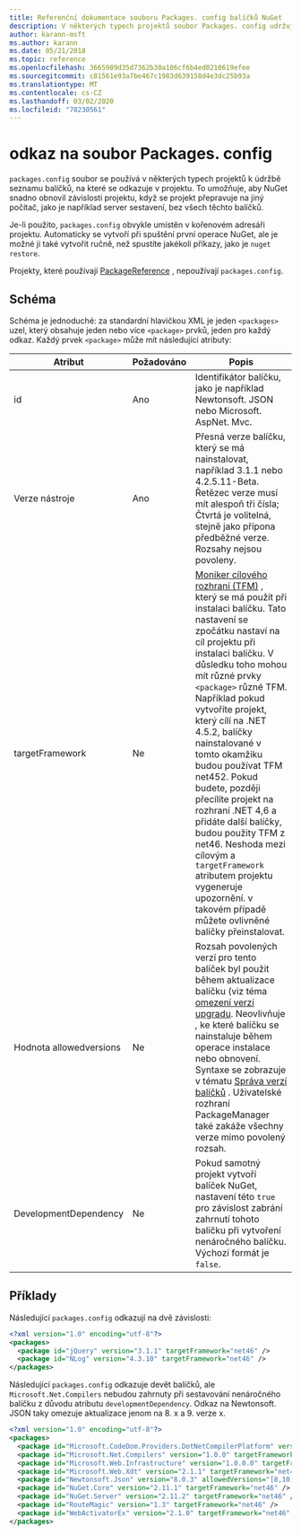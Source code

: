 ```yaml
---
title: Referenční dokumentace souboru Packages. config balíčků NuGet
description: V některých typech projektů soubor Packages. config udržuje seznam balíčků NuGet použitých v projektu.
author: karann-msft
ms.author: karann
ms.date: 05/21/2018
ms.topic: reference
ms.openlocfilehash: 3665989d35d7362b30a106cf6b4ed0210619efee
ms.sourcegitcommit: c81561e93a7be467c1983d639158d4e3dc25b93a
ms.translationtype: MT
ms.contentlocale: cs-CZ
ms.lasthandoff: 03/02/2020
ms.locfileid: "78230561"
---
```

# <a name="packagesconfig-reference"></a>odkaz na soubor Packages. config

`packages.config` soubor se používá v některých typech projektů k údržbě seznamu balíčků, na které se odkazuje v projektu. To umožňuje, aby NuGet snadno obnovil závislosti projektu, když se projekt přepravuje na jiný počítač, jako je například server sestavení, bez všech těchto balíčků.

Je-li použito, `packages.config` obvykle umístěn v kořenovém adresáři projektu. Automaticky se vytvoří při spuštění první operace NuGet, ale je možné ji také vytvořit ručně, než spustíte jakékoli příkazy, jako je `nuget restore`.

Projekty, které používají [PackageReference](../consume-packages/Package-References-in-Project-Files.md) , nepoužívají `packages.config`.

## <a name="schema"></a>Schéma

Schéma je jednoduché: za standardní hlavičkou XML je jeden `<packages>` uzel, který obsahuje jeden nebo více `<package>` prvků, jeden pro každý odkaz. Každý prvek `<package>` může mít následující atributy:

| Atribut | Požadováno | Popis |
| --- | --- | --- |
| id | Ano | Identifikátor balíčku, jako je například Newtonsoft. JSON nebo Microsoft. AspNet. Mvc. | 
| Verze nástroje  | Ano | Přesná verze balíčku, který se má nainstalovat, například 3.1.1 nebo 4.2.5.11-Beta. Řetězec verze musí mít alespoň tři čísla; Čtvrtá je volitelná, stejně jako přípona předběžné verze. Rozsahy nejsou povoleny. | 
| targetFramework | Ne | [Moniker cílového rozhraní (TFM)](target-frameworks.md) , který se má použít při instalaci balíčku. Tato nastavení se zpočátku nastaví na cíl projektu při instalaci balíčku. V důsledku toho mohou mít různé prvky `<package>` různé TFM. Například pokud vytvoříte projekt, který cílí na .NET 4.5.2, balíčky nainstalované v tomto okamžiku budou používat TFM net452. Pokud budete, později přecílíte projekt na rozhraní .NET 4,6 a přidáte další balíčky, budou použity TFM z net46. Neshoda mezi cílovým a `targetFramework` atributem projektu vygeneruje upozornění. v takovém případě můžete ovlivněné balíčky přeinstalovat. | 
| Hodnota allowedversions | Ne | Rozsah povolených verzí pro tento balíček byl použit během aktualizace balíčku (viz téma [omezení verzí upgradu](../consume-packages/reinstalling-and-updating-packages.md#constraining-upgrade-versions). Neovlivňuje *,* ke které balíčku se nainstaluje během operace instalace nebo obnovení. Syntaxe se zobrazuje v tématu [Správa verzí balíčků](../concepts/package-versioning.md#version-ranges) . Uživatelské rozhraní PackageManager také zakáže všechny verze mimo povolený rozsah. | 
| DevelopmentDependency | Ne | Pokud samotný projekt vytvoří balíček NuGet, nastavení této `true` pro závislost zabrání zahrnutí tohoto balíčku při vytvoření nenáročného balíčku. Výchozí formát je `false`. | 

## <a name="examples"></a>Příklady

Následující `packages.config` odkazují na dvě závislosti:

```xml
<?xml version="1.0" encoding="utf-8"?>
<packages>
  <package id="jQuery" version="3.1.1" targetFramework="net46" />
  <package id="NLog" version="4.3.10" targetFramework="net46" />
</packages>
```

Následující `packages.config` odkazuje devět balíčků, ale `Microsoft.Net.Compilers` nebudou zahrnuty při sestavování nenáročného balíčku z důvodu atributu `developmentDependency`. Odkaz na Newtonsoft. JSON taky omezuje aktualizace jenom na 8. x a 9. verze x.

```xml
<?xml version="1.0" encoding="utf-8"?>
<packages>
  <package id="Microsoft.CodeDom.Providers.DotNetCompilerPlatform" version="1.0.0" targetFramework="net46" />
  <package id="Microsoft.Net.Compilers" version="1.0.0" targetFramework="net46" developmentDependency="true" />
  <package id="Microsoft.Web.Infrastructure" version="1.0.0.0" targetFramework="net46" />
  <package id="Microsoft.Web.Xdt" version="2.1.1" targetFramework="net46" />
  <package id="Newtonsoft.Json" version="8.0.3" allowedVersions="[8,10)" targetFramework="net46" />
  <package id="NuGet.Core" version="2.11.1" targetFramework="net46" />
  <package id="NuGet.Server" version="2.11.2" targetFramework="net46" />
  <package id="RouteMagic" version="1.3" targetFramework="net46" />
  <package id="WebActivatorEx" version="2.1.0" targetFramework="net46" />
</packages>
```
